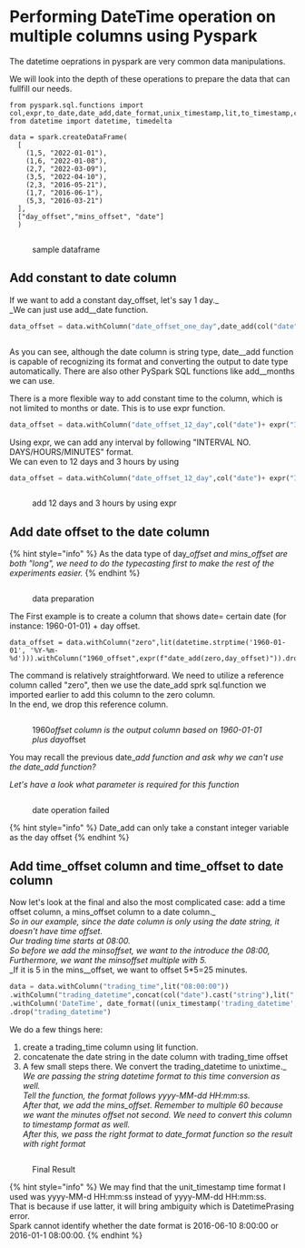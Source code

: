 # Performing DateTime operation on multiple columns using Pyspark

The datetime oeprations in pyspark are very common data manipulations.

We will look into the depth of these operations to prepare the data that can fullfill our needs.

```
from pyspark.sql.functions import col,expr,to_date,date_add,date_format,unix_timestamp,lit,to_timestamp,concat
from datetime import datetime, timedelta

```

```
data = spark.createDataFrame(
  [
    (1,5, "2022-01-01"),
    (1,6, "2022-01-08"),
    (2,7, "2022-03-09"),
    (3,5, "2022-04-10"),
    (2,3, "2016-05-21"),
    (1,7, "2016-06-1"),
    (5,3, "2016-03-21")
  ],
  ["day_offset","mins_offset", "date"]
  )
```

<figure><img src="../.gitbook/assets/1 dataframe.JPG" alt=""><figcaption><p>sample dataframe</p></figcaption></figure>

## Add constant to date column

If we want to add a constant day_offset, let's say 1 day._ \
_We can just use add\__date function.

```python
data_offset = data.withColumn("date_offset_one_day",date_add(col("date"),1))
```

<figure><img src="../.gitbook/assets/1.1 add constant.JPG" alt=""><figcaption></figcaption></figure>

As you can see, although the date column is string type, date\__add function is capable of recognizing its format and converting the output to date type automatically. There are also other PySpark SQL functions like add\__months we can use.

There is a more flexible way to add constant time to the column, which is not limited to months or date. This is to use expr function.

```python
data_offset = data.withColumn("date_offset_12_day",col("date")+ expr("INTERVAL 12 DAYS"))
```

Using expr, we can add any interval by following "INTERVAL NO. DAYS/HOURS/MINUTES" format.\
We can even to 12 days and 3 hours by using

```python
data_offset = data.withColumn("date_offset_12_day",col("date")+ expr("INTERVAL 12 DAYS 3 HOURS"))
```

<figure><img src="../.gitbook/assets/1.2 expr time.JPG" alt=""><figcaption><p>add 12 days and 3 hours by using expr</p></figcaption></figure>

## Add date offset to the date column

{% hint style="info" %}
As the data type of day\__offset and mins\_offset are both "long", we need to do the typecasting first to make the rest of the experiments easier._
{% endhint %}

<figure><img src="../.gitbook/assets/2 type casting.JPG" alt=""><figcaption><p>data preparation</p></figcaption></figure>

The First example is to create a column that shows date= certain date (for instance: 1960-01-01) + day offset.

```
data_offset = data.withColumn("zero",lit(datetime.strptime('1960-01-01', '%Y-%m-%d'))).withColumn("1960_offset",expr(f"date_add(zero,day_offset)")).drop("zero")
```

The command is relatively straightforward. We need to utilize a reference column called "zero", then we use the date\_add sprk sql.function we imported earlier to add this column to the zero column.\
In the end, we drop this reference column.

<figure><img src="../.gitbook/assets/3 date add reference.JPG" alt=""><figcaption><p>1960<em>offset column is the output column based on 1960-01-01 plus day</em>offset</p></figcaption></figure>

You may recall the previous date\__add function and ask why we can't use the date\_add function?_

_Let's have a look what parameter is required for this function_



<figure><img src="../.gitbook/assets/4 date_add function cannot take column as days.JPG" alt=""><figcaption><p>date operation failed</p></figcaption></figure>

{% hint style="info" %}
Date\_add can only take a constant integer variable as the day offset
{% endhint %}



## Add time\_offset column and time\_offset to date column

Now let's look at the final and also the most complicated case: add a time offset column, a mins_offset column to a date column._\
_So in our example, since the date column is only using the date string, it doesn't have time offset._\
_Our trading time starts at 08:00._ \
_So before we add the minsoffset, we want to the introduce the 08:00,_\
_Furthermore, we want the minsoffset multiple with 5._ \
_If it is 5 in the mins\__offset, we want to offset 5\*5=25 minutes.\
&#x20;

```python
data = data.withColumn("trading_time",lit("08:00:00"))
.withColumn("trading_datetime",concat(col("date").cast("string"),lit(" "),col("trading_time")))
.withColumn('DateTime', date_format((unix_timestamp('trading_datetime', 'yyyy-MM-d HH:mm:ss') +(col('mins_offset'))*5*60).cast('timestamp'), 'yyyy-MM-dd HH:mm:ss'))
.drop("trading_datetime")
```

We do a few things here:

1. create a trading\_time column using lit function.
2. concatenate the date string in the date column with trading\_time offset
3. A few small steps there. We convert the trading_datetime to unixtime._\
   _We are passing the string datetime format to this time conversion as well._ \
   _Tell the function, the format follows yyyy-MM-dd HH:mm:ss._\
   _After that, we add the mins\_offset. Remember to multiple 60 because we want the minutes offset not second. We need to convert this column to timestamp format as well._\
   _After this, we pass the right format to date\_format function so the result with right format_

<figure><img src="../.gitbook/assets/5 final result.JPG" alt=""><figcaption><p>Final Result</p></figcaption></figure>

{% hint style="info" %}
We may find that the unit\_timestamp time format I used was yyyy-MM-d HH:mm:ss instead of yyyy-MM-dd HH:mm:ss.\
That is because if use latter, it will bring ambiguity which is DatetimePrasing error.\
Spark cannot identify whether the date format is 2016-06-10 8:00:00 or 2016-01-1 08:00:00.&#x20;
{% endhint %}

<figure><img src="../.gitbook/assets/6 error.JPG" alt=""><figcaption></figcaption></figure>

##

